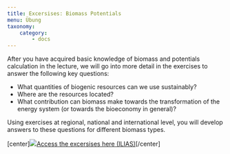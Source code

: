 ```yaml
---
title: Excersises: Biomass Potentials
menu: Übung
taxonomy:
    category:
        - docs
---
```


After you have acquired basic knowledge of biomass and potentials calculation in the lecture, we will go into more detail in the exercises to answer the following key questions:

- What quantities of biogenic resources can we use sustainably?
- Where are the resources located?
- What contribution can biomass make towards the transformation of the energy system (or towards the bioeconomy in general)?

Using exercises at regional, national and international level, you will develop answers to these questions for different biomass types. 

[center]<a href="https://ilias.opengeoedu.de/ilias/goto.php?target=crs_289&client_id=opengeoedu" markdown="1" target="_blank">![](/images/exercise.png?resize=200,200)Access the excersises here (ILIAS)</a>[/center]
